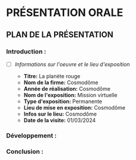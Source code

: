 # PRÉSENTATION ORALE
## PLAN DE LA PRÉSENTATION

### Introduction :

- [ ] *Informations sur l'oeuvre et le lieu d'exposition*

  - **Titre:** La planète rouge
  - **Nom de la firme:** Cosmodôme
  - **Année de réalisation:** Cosmodôme
  - **Nom de l'exposition:** Mission virtuelle
  - **Type d'exposition:** Permanente
  - **Lieu de mise en exposition:** Cosmodôme
  - **Infos sur le lieu:** Cosmodôme
  - **Date de la visite:** 01/03/2024

### Développement :



### Conclusion :

